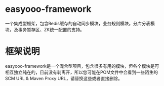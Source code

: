easyooo-framework
=================

一个集成型框架，包含Redis缓存的自动同步模块，业务规则模块，分库分表模块，及事务暂存区、ZK统一配置的支持。


框架说明
=================

easyooo-framework是一个混合型项目，包含很多有用的模块，但各个模块是可相互独立纯在的，目前没有剥离开，所以您可能在POM文件中会看到一些陌生的SCM URL & Maven Proxy URL，请替换这些或者直接删除。

